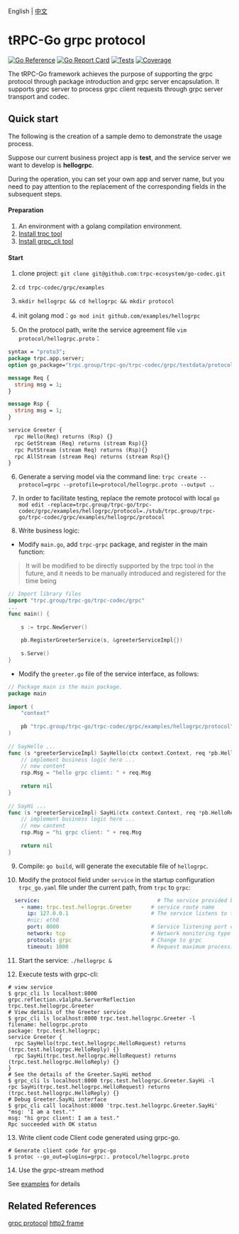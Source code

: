 English | [中文](README.zh_CN.md)

# tRPC-Go grpc protocol

[![Go Reference](https://pkg.go.dev/badge/trpc.group/trpc-go/trpc-codec/grpc.svg)](https://pkg.go.dev/trpc.group/trpc-go/trpc-codec/grpc)
[![Go Report Card](https://goreportcard.com/badge/trpc.group/trpc-go/trpc-codec/grpc)](https://goreportcard.com/report/trpc.group/trpc-go/trpc-codec/grpc)
[![Tests](https://github.com/trpc-ecosystem/go-codec/actions/workflows/grpc.yml/badge.svg)](https://github.com/trpc-ecosystem/go-codec/actions/workflows/grpc.yml)
[![Coverage](https://codecov.io/gh/trpc-ecosystem/go-codec/branch/main/graph/badge.svg?flag=grpc&precision=2)](https://app.codecov.io/gh/trpc-ecosystem/go-codec/tree/main/grpc)

The tRPC-Go framework achieves the purpose of supporting the grpc protocol through package introduction and grpc server encapsulation. It supports grpc server to process grpc client requests through grpc server transport and codec.

## Quick start

The following is the creation of a sample demo to demonstrate the usage process.

Suppose our current business project app is **test**, and the service server we want to develop is **hellogrpc**.

During the operation, you can set your own app and server name, but you need to pay attention to the replacement of the corresponding fields in the subsequent steps.

#### Preparation

1. An environment with a golang compilation environment.
4. [Install trpc tool](https://github.com/trpc-group/trpc-cmdline)
5. [Install grpc_cli tool](https://grpc.github.io/grpc/core/md_doc_command_line_tool.html)

#### Start

1. clone project: `git clone git@github.com:trpc-ecosystem/go-codec.git`

2. `cd trpc-codec/grpc/examples`

3. `mkdir hellogrpc && cd hellogrpc && mkdir protocol`

4.  init golang mod：`go mod init github.com/examples/hellogrpc`

5. On the protocol path, write the service agreement file `vim protocol/hellogrpc.proto`：

```proto
syntax = "proto3";  
package trpc.app.server;
option go_package="trpc.group/trpc-go/trpc-codec/grpc/testdata/protocols/streams";

message Req {
  string msg = 1;
}

message Rsp {
  string msg = 1;
}

service Greeter {
  rpc Hello(Req) returns (Rsp) {}
  rpc GetStream (Req) returns (stream Rsp){}
  rpc PutStream (stream Req) returns (Rsp){}
  rpc AllStream (stream Req) returns (stream Rsp){}
}
```

6. Generate a serving model via the command line: `trpc create --protocol=grpc --protofile=protocol/hellogrpc.proto --output .`.
7. In order to facilitate testing, replace the remote protocol with local `go mod edit -replace=trpc.group/trpc-go/trpc-codec/grpc/examples/hellogrpc/protocol=./stub/trpc.group/trpc-go/trpc-codec/grpc/examples/hellogrpc/protocol`

8. Write business logic:

- Modify `main.go`, add `trpc-grpc` package, and register in the main function:

> It will be modified to be directly supported by the trpc tool in the future, and it needs to be manually introduced and registered for the time being

```go
// Import library files
import "trpc.group/trpc-go/trpc-codec/grpc"
...
func main() {
      
    s := trpc.NewServer()
      
    pb.RegisterGreeterService(s, &greeterServiceImpl{})
      
    s.Serve()
}
```
      
- Modify the `greeter.go` file of the service interface, as follows:

```go
// Package main is the main package.
package main
      
import (
    "context"
      
    pb "trpc.group/trpc-go/trpc-codec/grpc/examples/hellogrpc/protocol"
)
      
// SayHello ...
func (s *greeterServiceImpl) SayHello(ctx context.Context, req *pb.HelloRequest, rsp *pb.HelloReply) error {
    // implement business logic here ...
    // new content
    rsp.Msg = "hello grpc client: " + req.Msg
      
    return nil
}
      
// SayHi ...
func (s *greeterServiceImpl) SayHi(ctx context.Context, req *pb.HelloRequest, rsp *pb.HelloReply) error {
    // implement business logic here ...
    // new content
    rsp.Msg = "hi grpc client: " + req.Msg
      
    return nil
}
```

9. Compile: `go build`, will generate the executable file of `hellogrpc`.

10. Modify the protocol field under `service` in the startup configuration `trpc_go.yaml` file under the current path, from `trpc` to `grpc`:

```yaml
  service:                                     # The service provided by the business service can have multiple
    - name: trpc.test.hellogrpc.Greeter      # service route name
      ip: 127.0.0.1                          # The service listens to the ip address. You can use the placeholder ${ip}, choose one of ip and nic, and give priority to ip
      #nic: eth0
      port: 8000                             # Service listening port can use placeholder ${port}
      network: tcp                           # Network monitoring type tcp/udp
      protocol: grpc                         # Change to grpc
      timeout: 1000                          # Request maximum processing time, at milliseconds
```

11. Start the service: `./hellogrpc &`

12. Execute tests with grpc-cli:

```shell
# view service
$ grpc_cli ls localhost:8000
grpc.reflection.v1alpha.ServerReflection
trpc.test.hellogrpc.Greeter
# View details of the Greeter service
$ grpc_cli ls localhost:8000 trpc.test.hellogrpc.Greeter -l
filename: hellogrpc.proto
package: trpc.test.hellogrpc;
service Greeter {
  rpc SayHello(trpc.test.hellogrpc.HelloRequest) returns (trpc.test.hellogrpc.HelloReply) {}
  rpc SayHi(trpc.test.hellogrpc.HelloRequest) returns (trpc.test.hellogrpc.HelloReply) {}
}
# See the details of the Greeter.SayHi method
$ grpc_cli ls localhost:8000 trpc.test.hellogrpc.Greeter.SayHi -l
rpc SayHi(trpc.test.hellogrpc.HelloRequest) returns (trpc.test.hellogrpc.HelloReply) {}
# Debug Greeter.SayHi interface
$ grpc_cli call localhost:8000 'trpc.test.hellogrpc.Greeter.SayHi' "msg: 'I am a test.'"
msg: "hi grpc client: I am a test."
Rpc succeeded with OK status
```

13. Write client code
Client code generated using grpc-go.
```shell
# Generate client code for grpc-go
$ protoc --go_out=plugins=grpc:. protocol/hellogrpc.proto
```

14. Use the grpc-stream method

See [examples](/examples/README.md) for details

## Related References

[grpc protocol](https://github.com/grpc/grpc/blob/master/doc/PROTOCOL-HTTP2.md)
[http2 frame](https://http2.github.io/http2-spec/#FramingLayer)
